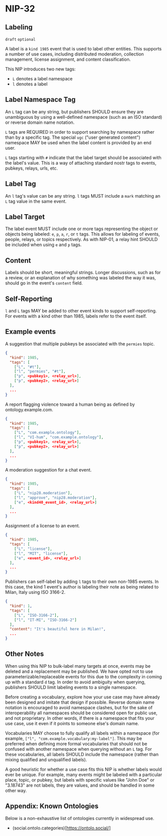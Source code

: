 NIP-32
======

Labeling
---------

`draft` `optional`

A label is a `kind 1985` event that is used to label other entities. This supports a number of use cases,
including distributed moderation, collection management, license assignment, and content classification.

This NIP introduces two new tags:

- `L` denotes a label namespace
- `l` denotes a label

Label Namespace Tag
----

An `L` tag can be any string, but publishers SHOULD ensure they are unambiguous by using a well-defined namespace
(such as an ISO standard) or reverse domain name notation.

`L` tags are REQUIRED in order to support searching by namespace rather than by a specific tag. The special `ugc`
("user generated content") namespace MAY be used when the label content is provided by an end user.

`L` tags starting with `#` indicate that the label target should be associated with the label's value.
This is a way of attaching standard nostr tags to events, pubkeys, relays, urls, etc.

Label Tag
----

An `l` tag's value can be any string. `l` tags MUST include a `mark` matching an `L` tag value in the same event.

Label Target
----

The label event MUST include one or more tags representing the object or objects being
labeled: `e`, `p`, `a`, `r`, or `t` tags. This allows for labeling of events, people, relays,
or topics respectively. As with NIP-01, a relay hint SHOULD be included when using `e` and
`p` tags.

Content
-------

Labels should be short, meaningful strings. Longer discussions, such as for a review, or an
explanation of why something was labeled the way it was, should go in the event's `content` field.

Self-Reporting
-------

`l` and `L` tags MAY be added to other event kinds to support self-reporting. For events
with a kind other than 1985, labels refer to the event itself.

Example events
--------------

A suggestion that multiple pubkeys be associated with the `permies` topic.

```json
{
  "kind": 1985,
  "tags": [
    ["L", "#t"],
    ["l", "permies", "#t"],
    ["p", <pubkey1>, <relay_url>],
    ["p", <pubkey2>, <relay_url>]
  ],
  ...
}
```

A report flagging violence toward a human being as defined by ontology.example.com.

```json
{
  "kind": 1985,
  "tags": [
    ["L", "com.example.ontology"],
    ["l", "VI-hum", "com.example.ontology"],
    ["p", <pubkey1>, <relay_url>],
    ["p", <pubkey2>, <relay_url>]
  ],
  ...
}
```

A moderation suggestion for a chat event.

```json
{
  "kind": 1985,
  "tags": [
    ["L", "nip28.moderation"],
    ["l", "approve", "nip28.moderation"],
    ["e", <kind40_event_id>, <relay_url>]
  ],
  ...
}
```

Assignment of a license to an event.

```json
{
  "kind": 1985,
  "tags": [
    ["L", "license"],
    ["l", "MIT", "license"],
    ["e", <event_id>, <relay_url>]
  ],
  ...
}
```

Publishers can self-label by adding `l` tags to their own non-1985 events. In this case, the kind 1 event's author
is labeling their note as being related to Milan, Italy using ISO 3166-2.

```json
{
  "kind": 1,
  "tags": [
    ["L", "ISO-3166-2"],
    ["l", "IT-MI", "ISO-3166-2"]
  ],
  "content": "It's beautiful here in Milan!",
  ...
}
```

Other Notes
-----------

When using this NIP to bulk-label many targets at once, events may be deleted and a replacement
may be published. We have opted not to use parameterizable/replaceable events for this due to the
complexity in coming up with a standard `d` tag. In order to avoid ambiguity when querying,
publishers SHOULD limit labeling events to a single namespace.

Before creating a vocabulary, explore how your use case may have already been designed and
imitate that design if possible. Reverse domain name notation is encouraged to avoid
namespace clashes, but for the sake of interoperability all namespaces should be
considered open for public use, and not proprietary. In other words, if there is a
namespace that fits your use case, use it even if it points to someone else's domain name.

Vocabularies MAY choose to fully qualify all labels within a namespace (for example,
`["l", "com.example.vocabulary:my-label"]`. This may be preferred when defining more
formal vocabularies that should not be confused with another namespace when querying
without an `L` tag. For these vocabularies, all labels SHOULD include the namespace
(rather than mixing qualified and unqualified labels).

A good heuristic for whether a use case fits this NIP is whether labels would ever be unique.
For example, many events might be labeled with a particular place, topic, or pubkey, but labels
with specific values like "John Doe" or "3.18743" are not labels, they are values, and should
be handled in some other way.


Appendix: Known Ontologies
-------------------------

Below is a non-exhaustive list of ontologies currently in widespread use.

- (social.ontolo.categories)[https://ontolo.social/]
